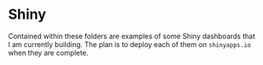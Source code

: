 
# Shiny

Contained within these folders are examples of some Shiny dashboards
that I am currently building. The plan is to deploy each of them on
`shinyapps.io` when they are complete.
